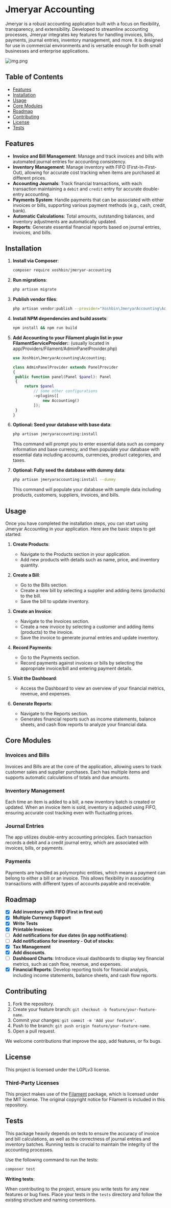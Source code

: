 # Jmeryar Accounting

Jmeryar is a robust accounting application built with a focus on flexibility, transparency, and extensibility. Developed to streamline accounting processes, Jmeryar integrates key features for handling invoices, bills, payments, journal entries, inventory management, and more. It is designed for use in commercial environments and is versatile enough for both small businesses and enterprise applications.

![img.png](assets/invoice.jpeg)

## Table of Contents

- [Features](#features)
- [Installation](#installation)
- [Usage](#usage)
- [Core Modules](#core-modules)
- [Roadmap](#Roadmap)
- [Contributing](#contributing)
- [License](#license)
- [Tests](#tests)

## Features

- **Invoice and Bill Management**: Manage and track invoices and bills with automated journal entries for accounting consistency.
- **Inventory Management**: Manage inventory with FIFO (First-In-First-Out), allowing for accurate cost tracking when items are purchased at different prices.
- **Accounting Journals**: Track financial transactions, with each transaction maintaining a `debit` and `credit` entry for accurate double-entry accounting.
- **Payments System**: Handle payments that can be associated with either invoices or bills, supporting various payment methods (e.g., cash, credit, bank).
- **Automatic Calculations**: Total amounts, outstanding balances, and inventory adjustments are automatically updated.
- **Reports**: Generate essential financial reports based on journal entries, invoices, and bills.

## Installation

1. **Install via Composer**:

   ```bash
   composer require xoshbin/jmeryar-accounting
   ```

2. **Run migrations**:

   ```bash
   php artisan migrate
   ```

3. **Publish vendor files**:

   ```bash
   php artisan vendor:publish --provider="Xoshbin\JmeryarAccounting\AccountingServiceProvider"
   ```

4. **Install NPM dependencies and build assets**:

   ```bash
   npm install && npm run build
   ```

5. **Add Accounting to your Filament plugin list in your FilamentServiceProvider:**:
   (usually located in app/Providers/Filament/AdminPanelProvider.php)

   ```php
   use Xoshbin\JmeryarAccounting\Accounting;

   class AdminPanelProvider extends PanelProvider
   {
    public function panel(Panel $panel): Panel
    {
        return $panel
            // some other configurations
            ->plugins([
                new Accounting()
            ]);
    }
   }
   ```

6. **Optional: Seed your database with base data**:

   ```bash
   php artisan jmeryaraccounting:install
   ```

   This command will prompt you to enter essential data such as company information and base currency, and then populate your database with essential data including accounts, currencies, product categories, and taxes.

7. **Optional: Fully seed the database with dummy data**:

   ```bash
   php artisan jmeryaraccounting:install --dummy
   ```

   This command will populate your database with sample data including products, customers, suppliers, invoices, and bills.

## Usage

Once you have completed the installation steps, you can start using Jmeryar Accounting in your application. Here are the basic steps to get started:

1. **Create Products**:

   - Navigate to the Products section in your application.
   - Add new products with details such as name, price, and inventory quantity.

2. **Create a Bill**:

   - Go to the Bills section.
   - Create a new bill by selecting a supplier and adding items (products) to the bill.
   - Save the bill to update inventory.

3. **Create an Invoice**:

   - Navigate to the Invoices section.
   - Create a new invoice by selecting a customer and adding items (products) to the invoice.
   - Save the invoice to generate journal entries and update inventory.

4. **Record Payments**:

   - Go to the Payments section.
   - Record payments against invoices or bills by selecting the appropriate invoice/bill and entering payment details.

5. **Visit the Dashboard**:

   - Access the Dashboard to view an overview of your financial metrics, revenue, and expenses.

6. **Generate Reports**:
   - Navigate to the Reports section.
   - Generates financial reports such as income statements, balance sheets, and cash flow reports to analyze your financial data.

## Core Modules

### Invoices and Bills

Invoices and Bills are at the core of the application, allowing users to track customer sales and supplier purchases. Each has multiple items and supports automatic calculations of totals and due amounts.

### Inventory Management

Each time an item is added to a bill, a new inventory batch is created or updated. When an invoice item is sold, inventory is adjusted using FIFO, ensuring accurate cost tracking even with fluctuating prices.

### Journal Entries

The app utilizes double-entry accounting principles. Each transaction records a debit and a credit journal entry, which are associated with invoices, bills, or payments.

### Payments

Payments are handled as polymorphic entities, which means a payment can belong to either a bill or an invoice. This allows flexibility in associating transactions with different types of accounts payable and receivable.

## Roadmap

- [x] **Add inventory with FIFO (First in first out)**
- [x] **Multiple Currency Support**
- [x] **Write Tests**
- [x] **Printable Invoices**:
- [ ] **Add notifications for due dates (in app notifications)**:
- [ ] **Add notifications for inventory - Out of stocks**:
- [x] **Tax Management**
- [x] **Add discounts**.
- [ ] **Dashboard Charts**: Introduce visual dashboards to display key financial metrics, such as cash flow, revenue, and expenses.
- [x] **Financial Reports**: Develop reporting tools for financial analysis, including income statements, balance sheets, and cash flow reports.

## Contributing

1. Fork the repository.
2. Create your feature branch: `git checkout -b feature/your-feature-name`.
3. Commit your changes: `git commit -m 'Add your feature'`.
4. Push to the branch: `git push origin feature/your-feature-name`.
5. Open a pull request.

We welcome contributions that improve the app, add features, or fix bugs.

## License

This project is licensed under the LGPLv3 license.

### Third-Party Licenses

This project makes use of the [Filament](https://github.com/filamentphp/filament) package, which is licensed under the MIT license. The original copyright notice for Filament is included in this repository.

## Tests

This package heavily depends on tests to ensure the accuracy of invoice and bill calculations, as well as the correctness of journal entries and inventory batches. Running tests is crucial to maintain the integrity of the accounting processes.

Use the following command to run the tests:

```bash
composer test
```

**Writing tests**:

When contributing to the project, ensure you write tests for any new features or bug fixes. Place your tests in the `tests` directory and follow the existing structure and naming conventions.
